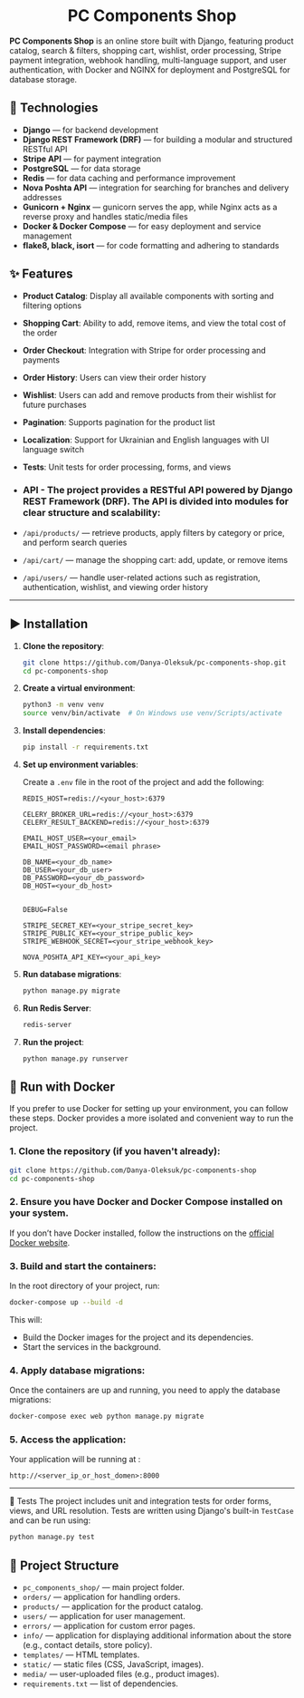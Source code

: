
<h1 align="center">PC Components Shop </h1>

**PC Components Shop** is an online store built with Django, featuring product catalog, search & filters, shopping cart, wishlist, order processing, Stripe payment integration, webhook handling, multi-language support, and user authentication, with Docker and NGINX for deployment and PostgreSQL for database storage.

## 🔧 Technologies

- **Django** — for backend development
- **Django REST Framework (DRF)** — for building a modular and structured RESTful API
- **Stripe API** — for payment integration
- **PostgreSQL** — for data storage
- **Redis** — for data caching and performance improvement
- **Nova Poshta API** — integration for searching for branches and delivery addresses
- **Gunicorn + Nginx** — gunicorn serves the app, while Nginx acts as a reverse proxy and handles static/media files
- **Docker & Docker Compose** — for easy deployment and service management
- **flake8, black, isort** — for code formatting and adhering to standards


## ✨ Features

- **Product Catalog**: Display all available components with sorting and filtering options
- **Shopping Cart**: Ability to add, remove items, and view the total cost of the order
- **Order Checkout**: Integration with Stripe for order processing and payments
- **Order History**: Users can view their order history
- **Wishlist**: Users can add and remove products from their wishlist for future purchases
- **Pagination**: Supports pagination for the product list
- **Localization**: Support for Ukrainian and English languages with UI language switch
- **Tests**: Unit tests for order processing, forms, and views
- ### API - The project provides a RESTful API powered by Django REST Framework (DRF). The API is divided into modules for clear structure and scalability:

- `/api/products/` — retrieve products, apply filters by category or price, and perform search queries  
- `/api/cart/` — manage the shopping cart: add, update, or remove items  
- `/api/users/` — handle user-related actions such as registration, authentication, wishlist, and viewing order history  

---

## ▶️ Installation

1. **Clone the repository**:
   ```bash
   git clone https://github.com/Danya-Oleksuk/pc-components-shop.git
   cd pc-components-shop
   ```

2. **Create a virtual environment**:
   ```bash
   python3 -m venv venv
   source venv/bin/activate  # On Windows use venv/Scripts/activate
   ```

3. **Install dependencies**:
   ```bash
   pip install -r requirements.txt
   ```

4. **Set up environment variables**:

   Create a `.env` file in the root of the project and add the following:

   ```env
   REDIS_HOST=redis://<your_host>:6379

   CELERY_BROKER_URL=redis://<your_host>:6379
   CELERY_RESULT_BACKEND=redis://<your_host>:6379
    
   EMAIL_HOST_USER=<your_email>
   EMAIL_HOST_PASSWORD=<email phrase>
    
   DB_NAME=<your_db_name>
   DB_USER=<your_db_user>
   DB_PASSWORD=<your_db_password>
   DB_HOST=<your_db_host>

   
   DEBUG=False
   
   STRIPE_SECRET_KEY=<your_stripe_secret_key>
   STRIPE_PUBLIC_KEY=<your_stripe_public_key>
   STRIPE_WEBHOOK_SECRET=<your_stripe_webhook_key>

   NOVA_POSHTA_API_KEY=<your_api_key>
   ```

5. **Run database migrations**:
   ```bash
   python manage.py migrate
   ```
   
6. **Run Redis Server**:
   ```bash
   redis-server
   ```
   
7. **Run the project**:
   ```bash
   python manage.py runserver
   ```


## 🚀 **Run with Docker**

If you prefer to use Docker for setting up your environment, you can follow these steps. Docker provides a more isolated and convenient way to run the project.

### 1. Clone the repository (if you haven't already):

```bash
git clone https://github.com/Danya-Oleksuk/pc-components-shop
cd pc-components-shop
```

### 2. Ensure you have Docker and Docker Compose installed on your system.

If you don’t have Docker installed, follow the instructions on the [official Docker website](https://www.docker.com/get-started).

### 3. Build and start the containers:

In the root directory of your project, run:

```bash
docker-compose up --build -d
```

This will:

- Build the Docker images for the project and its dependencies.
- Start the services in the background.

### 4. Apply database migrations:

Once the containers are up and running, you need to apply the database migrations:

```bash
docker-compose exec web python manage.py migrate
```

### 5. Access the application:

Your application will be running at :

```
http://<server_ip_or_host_domen>:8000
```
---
   
🧪 Tests
The project includes unit and integration tests for order forms, views, and URL resolution. Tests are written using Django's built-in `TestCase` and can be run using:

```bash
python manage.py test
   ```

## 📁 Project Structure

- `pc_components_shop/` — main project folder.
- `orders/` — application for handling orders.
- `products/` — application for the product catalog.
- `users/` — application for user management.
- `errors/` — application for сustom error pages.
- `info/` — application for displaying additional information about the store (e.g., contact details, store policy).
- `templates/` — HTML templates.
- `static/` — static files (CSS, JavaScript, images).
- `media/` — user-uploaded files (e.g., product images).
- `requirements.txt` — list of dependencies.
